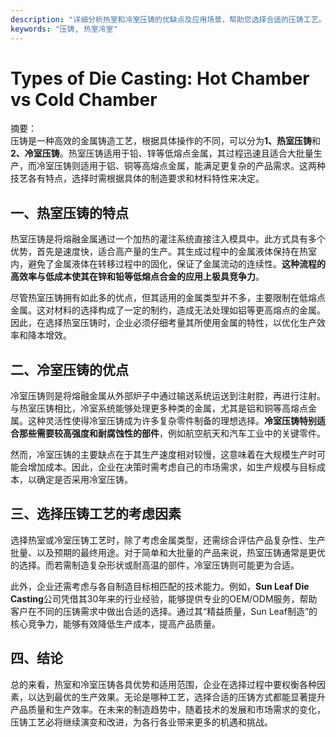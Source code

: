 ```yaml
---
description: "详细分析热室和冷室压铸的优缺点及应用场景，帮助您选择合适的压铸工艺。"
keywords: "压铸, 热室冷室"
---
```

# Types of Die Casting: Hot Chamber vs Cold Chamber

摘要：  
压铸是一种高效的金属铸造工艺，根据具体操作的不同，可以分为**1、热室压铸**和**2、冷室压铸**。热室压铸适用于铅、锌等低熔点金属，其过程迅速且适合大批量生产，而冷室压铸则适用于铝、铜等高熔点金属，能满足更复杂的产品需求。这两种技艺各有特点，选择时需根据具体的制造要求和材料特性来决定。

## 一、热室压铸的特点

热室压铸是将熔融金属通过一个加热的灌注系统直接注入模具中。此方式具有多个优势，首先是速度快，适合高产量的生产。其生成过程中的金属液体保持在热室内，避免了金属液体在转移过程中的固化，保证了金属流动的连续性。**这种流程的高效率与低成本使其在锌和铅等低熔点合金的应用上极具竞争力**。

尽管热室压铸拥有如此多的优点，但其适用的金属类型并不多，主要限制在低熔点金属。这对材料的选择构成了一定的制约，造成无法处理如铝等更高熔点的金属。因此，在选择热室压铸时，企业必须仔细考量其所使用金属的特性，以优化生产效率和降本增效。

## 二、冷室压铸的优点

冷室压铸则是将熔融金属从外部炉子中通过输送系统运送到注射腔，再进行注射。与热室压铸相比，冷室系统能够处理更多种类的金属，尤其是铝和铜等高熔点金属。这种灵活性使得冷室压铸成为许多复杂零件制备的理想选择。**冷室压铸特别适合那些需要较高强度和耐腐蚀性的部件**，例如航空航天和汽车工业中的关键零件。

然而，冷室压铸的主要缺点在于其生产速度相对较慢，这意味着在大规模生产时可能会增加成本。因此，企业在决策时需考虑自己的市场需求，如生产规模与目标成本，以确定是否采用冷室压铸。

## 三、选择压铸工艺的考虑因素

选择热室或冷室压铸工艺时，除了考虑金属类型，还需综合评估产品复杂性、生产批量、以及预期的最终用途。对于简单和大批量的产品来说，热室压铸通常是更优的选择。而若需制造复杂形状或耐高温的部件，冷室压铸则可能更为合适。

此外，企业还需考虑与各自制造目标相匹配的技术能力。例如，**Sun Leaf Die Casting**公司凭借其30年来的行业经验，能够提供专业的OEM/ODM服务，帮助客户在不同的压铸需求中做出合适的选择。通过其“精益质量，Sun Leaf制造”的核心竞争力，能够有效降低生产成本，提高产品质量。

## 四、结论

总的来看，热室和冷室压铸各具优势和适用范围，企业在选择过程中要权衡各种因素，以达到最优的生产效果。无论是哪种工艺，选择合适的压铸方式都能显著提升产品质量和生产效率。在未来的制造趋势中，随着技术的发展和市场需求的变化，压铸工艺必将继续演变和改进，为各行各业带来更多的机遇和挑战。
